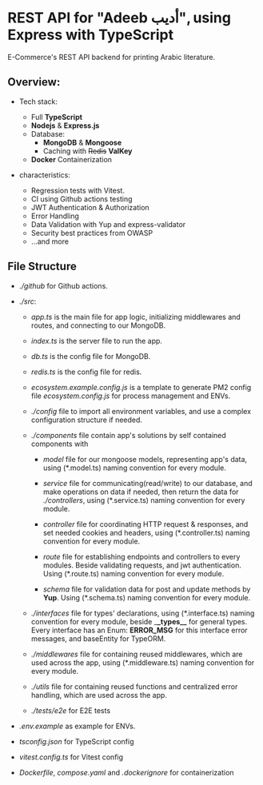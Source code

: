 # REST API for "Adeeb أديب", using Express with TypeScript
E-Commerce's  REST API backend for printing Arabic literature.
## Overview:

- Tech stack:

  - Full **TypeScript**
  - **Nodejs** & **Express.js**
  - Database:
    - **MongoDB** & **Mongoose**
    - Caching with ~~Redis~~ **ValKey**
  - **Docker** Containerization

- characteristics:

  - Regression tests with Vitest.
  - CI using Github actions testing
  - JWT Authentication & Authorization
  - Error Handling
  - Data Validation with Yup and express-validator
  - Security best practices from OWASP
  - …and more

## File Structure

- _./github_ for Github actions.

- _./src_:

  - _app.ts_ is the main file for app logic, initializing middlewares and routes, and
    connecting to our MongoDB.

  - _index.ts_ is the server file to run the app.

  - _db.ts_ is the config file for MongoDB.

  - _redis.ts_ is the config file for redis.

  - _ecosystem.example.config.js_ is a template to generate PM2 config file _ecosystem.config.js_ for process management and ENVs.

  - _./config_ file to import all environment variables, and use a complex
    configuration structure if needed.

  - _./components_ file contain app's solutions by self contained components with

    - _model_ file for our mongoose models, representing app's data, using
      (\*.model.ts) naming convention for every module.

    - _service_ file for communicating(read/write) to our database, and make
      operations on data if needed, then return the data for _./controllers_,
      using (\*.service.ts) naming convention for every module.

    - _controller_ file for coordinating HTTP request & responses, and set needed
      cookies and headers, using (\*.controller.ts) naming convention for every
      module.

    - _route_ file for establishing endpoints and controllers to every modules.
      Beside validating requests, and jwt authentication. Using (\*.route.ts)
      naming convention for every module.

    - _schema_ file for validation data for post and update methods by **Yup**.
      Using (\*.schema.ts) naming convention for every module.
      

  - _./interfaces_ file for types' declarations, using (\*.interface.ts) naming
    convention for every module, beside \_**\_types\_\_** for general types. Every interface has an Enum: **ERROR_MSG** for this interface error messages, and baseEntity for TypeORM.

  - _./middlewares_ file for containing reused middlewares, which are used across
    the app, using (\*.middleware.ts) naming convention for every module.

  - _./utils_ file for containing reused functions and centralized error handling, which are used across the app.

  - _./tests/e2e_ for E2E tests

- _.env.example_ as example for ENVs.

- _tsconfig.json_ for TypeScript config

- _vitest.config.ts_ for Vitest config

- _Dockerfile_, _compose.yaml_ and _.dockerignore_ for containerization
